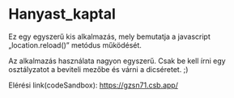 # Hanyast_kaptal

Ez egy egyszerű kis alkalmazás, mely bemutatja a javascript „location.reload()” metódus működését. 

Az alkalmazás használata nagyon egyszerű. Csak be kell írni egy osztályzatot a beviteli mezőbe és várni a dicséretet. ;)

Elérési link(codeSandbox): https://gzsn71.csb.app/  

